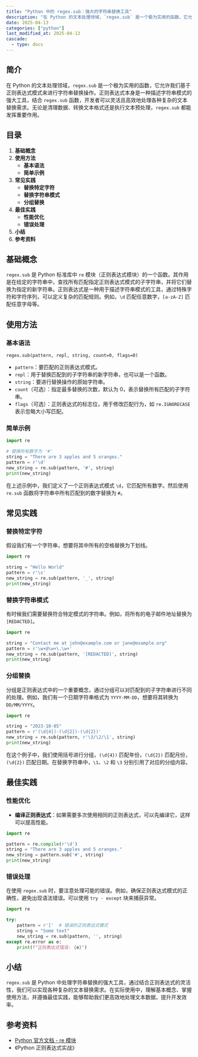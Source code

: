 ```yaml
---
title: "Python 中的 regex.sub：强大的字符串替换工具"
description: "在 Python 的文本处理领域，`regex.sub` 是一个极为实用的函数，它允许我们基于正则表达式模式来进行字符串替换操作。正则表达式本身是一种描述字符串模式的强大工具，结合 `regex.sub` 函数，开发者可以灵活且高效地处理各种复杂的文本替换需求。无论是清理数据、转换文本格式还是执行文本预处理，`regex.sub` 都能发挥重要作用。"
date: 2025-04-13
categories: ["python"]
last_modified_at: 2025-04-13
cascade:
  - type: docs
---
```



## 简介
在 Python 的文本处理领域，`regex.sub` 是一个极为实用的函数，它允许我们基于正则表达式模式来进行字符串替换操作。正则表达式本身是一种描述字符串模式的强大工具，结合 `regex.sub` 函数，开发者可以灵活且高效地处理各种复杂的文本替换需求。无论是清理数据、转换文本格式还是执行文本预处理，`regex.sub` 都能发挥重要作用。

<!-- more -->
## 目录
1. **基础概念**
2. **使用方法**
    - **基本语法**
    - **简单示例**
3. **常见实践**
    - **替换特定字符**
    - **替换字符串模式**
    - **分组替换**
4. **最佳实践**
    - **性能优化**
    - **错误处理**
5. **小结**
6. **参考资料**

## 基础概念
`regex.sub` 是 Python 标准库中 `re` 模块（正则表达式模块）的一个函数。其作用是在给定的字符串中，查找所有匹配指定正则表达式模式的子字符串，并将它们替换为指定的新字符串。正则表达式是一种用于描述字符串模式的工具，通过特殊字符和字符序列，可以定义复杂的匹配规则。例如，`\d` 匹配任意数字，`[a-zA-Z]` 匹配任意字母等。

## 使用方法
### 基本语法
`regex.sub(pattern, repl, string, count=0, flags=0)`

- `pattern`：要匹配的正则表达式模式。
- `repl`：用于替换匹配到的子字符串的新字符串，也可以是一个函数。
- `string`：要进行替换操作的原始字符串。
- `count`（可选）：指定最多替换的次数，默认为 0，表示替换所有匹配的子字符串。
- `flags`（可选）：正则表达式的标志位，用于修改匹配行为，如 `re.IGNORECASE` 表示忽略大小写匹配。

### 简单示例
```python
import re

# 替换所有数字为 '#'
string = "There are 3 apples and 5 oranges."
pattern = r'\d'
new_string = re.sub(pattern, '#', string)
print(new_string)  
```
在上述示例中，我们定义了一个正则表达式模式 `\d`，它匹配所有数字。然后使用 `re.sub` 函数将字符串中所有匹配到的数字替换为 `#`。

## 常见实践
### 替换特定字符
假设我们有一个字符串，想要将其中所有的空格替换为下划线。
```python
import re

string = "Hello World"
pattern = r'\s'
new_string = re.sub(pattern, '_', string)
print(new_string)  
```
### 替换字符串模式
有时候我们需要替换符合特定模式的字符串。例如，将所有的电子邮件地址替换为 `[REDACTED]`。
```python
import re

string = "Contact me at john@example.com or jane@example.org"
pattern = r'\w+@\w+\.\w+'
new_string = re.sub(pattern, '[REDACTED]', string)
print(new_string)  
```
### 分组替换
分组是正则表达式中的一个重要概念，通过分组可以对匹配到的子字符串进行不同的处理。例如，我们有一个日期字符串格式为 `YYYY-MM-DD`，想要将其转换为 `DD/MM/YYYY`。
```python
import re

string = "2023-10-05"
pattern = r'(\d{4})-(\d{2})-(\d{2})'
new_string = re.sub(pattern, r'\3/\2/\1', string)
print(new_string)  
```
在这个例子中，我们使用括号进行分组，`(\d{4})` 匹配年份，`(\d{2})` 匹配月份，`(\d{2})` 匹配日期。在替换字符串中，`\1`、`\2` 和 `\3` 分别引用了对应的分组内容。

## 最佳实践
### 性能优化
- **编译正则表达式**：如果需要多次使用相同的正则表达式，可以先编译它，这样可以提高性能。
```python
import re

pattern = re.compile(r'\d')
string = "There are 3 apples and 5 oranges."
new_string = pattern.sub('#', string)
print(new_string)  
```
### 错误处理
在使用 `regex.sub` 时，要注意处理可能的错误。例如，确保正则表达式模式的正确性，避免出现语法错误。可以使用 `try - except` 块来捕获异常。
```python
import re

try:
    pattern = r'['  # 错误的正则表达式模式
    string = "Some text"
    new_string = re.sub(pattern, '', string)
except re.error as e:
    print(f"正则表达式错误: {e}")
```

## 小结
`regex.sub` 是 Python 中处理字符串替换的强大工具，通过结合正则表达式的灵活性，我们可以实现各种复杂的文本替换需求。在实际使用中，理解基本概念、掌握使用方法，并遵循最佳实践，能够帮助我们更高效地处理文本数据，提升开发效率。

## 参考资料
- [Python 官方文档 - re 模块](https://docs.python.org/3/library/re.html)
- 《Python 正则表达式实战》